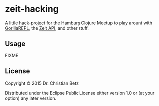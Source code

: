 # zeit-hacking

A little hack-project for the Hamburg Clojure Meetup to play arount with
[GorillaREPL](http://gorilla-repl.org/index.html), the [Zeit API](http://developer.zeit.de/index/), and other stuff.
## Usage

FIXME

## License

Copyright © 2015 Dr. Christian Betz

Distributed under the Eclipse Public License either version 1.0 or (at
your option) any later version.
